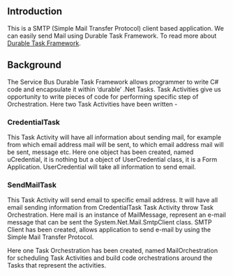 ## Introduction ##

  This is a SMTP (Simple Mail Transfer Protocol) client based application. We can easily send Mail using Durable Task Framework. To        read more about [Durable Task Framework](http://developers.de/blogs/damir_dobric/archive/2015/09/16/introduction-to-durable-task-framework.aspx).

## Background ##

  The Service Bus Durable Task Framework allows programmer to write C# code and encapsulate it within ‘durable’ .Net Tasks. Task        Activities give us opportunity to write pieces of code for performing specific step of Orchestration. Here two Task Activities        have been written - 
    
### CredentialTask ###

This Task Activity will have all information about sending mail, for example from which email address mail will be sent, to              which email address mail will be sent, message etc. Here one object has been created, named uCredential, it is nothing but a             object of UserCredential class, it is a Form Application. UserCredential will take all information to send email.
          
### SendMailTask ###
      
This Task Activity will send email to specific email address. It will have all email sending information from CredentialTask             Task Activity throw Task Orchestration. Here mail is an instance of MailMessage, represent an e-mail message that can be                 sent the System.Net.Mail.SmtpClient class. SMTP Client has been created, allows application to send e-mail by using the                  Simple Mail Transfer Protocol. 

Here one Task Orchestration has been created, named MailOrchestration for scheduling Task Activities and build code orchestrations around the Tasks that represent the activities. 


